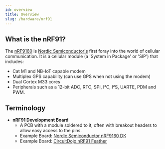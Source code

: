 ```yaml
---
id: overview
title: Overview
slug: /hardware/nrf91
---
```


## What is the nRF91?

The [nRF9160](https://www.nordicsemi.com/Products/nRF9160) is [Nordic Semiconductor's](https://www.nordicsemi.com/) first foray into the world of cellular communication. It is a cellular module (a 'System in Package' or 'SIP') that includes:
* Cat M1 and NB-IoT capable modem
* Multiplex GPS capability (can use GPS when not using the modem)
* Dual Cortex M33 cores
* Peripherals such as a 12-bit ADC, RTC, SPI, I²C, I²S, UARTE, PDM and PWM.

## Terminology

* **nRF91 Development Board**
  * A PCB with a module soldered to it, often with breakout headers to allow easy access to the pins.
  * Example Board: [Nordic Semiconductor nRF9160 DK](https://www.nordicsemi.com/Products/Development-hardware/nRF9160-DK/GetStarted)
  * Example Board: [CircuitDojo nRF91 Feather](https://www.jaredwolff.com/store/nrf9160-feather/)

